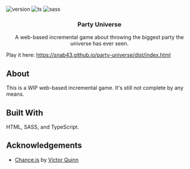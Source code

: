 ![version](https://badgen.net/badge/Version/0.0.3/red) ![ts](https://badgen.net/badge/Built%20With/TypeScript/blue) ![sass](https://badgen.net/badge/Built%20With/Sass/green)

<div align="center">
    <h3 align="center">Party Universe</h3>
    <p align="center">A web-based incremental game about throwing the biggest party the universe has ever seen.</p>
</div>

Play it here: https://snab43.github.io/party-universe/dist/index.html

## About

This is a WIP web-based incremental game. It's still not complete by any means.

## Built With

HTML, SASS, and TypeScript.

## Acknowledgements

- [Chance.js](https://chancejs.com/) by [Victor Quinn](https://www.victorquinn.com/)